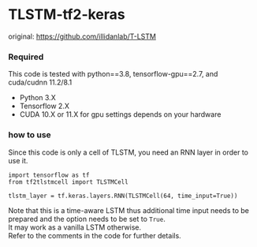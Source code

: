 # TLSTM-tf2-keras
original: https://github.com/illidanlab/T-LSTM
### Required
This code is tested with python==3.8, tensorflow-gpu==2.7, and cuda/cudnn 11.2/8.1
- Python 3.X
- Tensorflow 2.X
- CUDA 10.X or 11.X for gpu settings depends on your hardware

### how to use
Since this code is only a cell of TLSTM, you need an RNN layer in order to use it.
```
import tensorflow as tf
from tf2tlstmcell import TLSTMCell

tlstm_layer = tf.keras.layers.RNN(TLSTMCell(64, time_input=True))
```
Note that this is a time-aware LSTM thus additional time input needs to be prepared and the option needs to be set to `True`.\
It may work as a vanilla LSTM otherwise.\
Refer to the comments in the code for further details.
